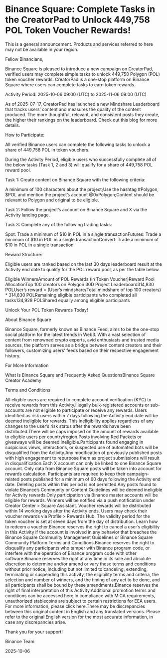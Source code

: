 # Binance Square: Complete Tasks in the CreatorPad to Unlock 449,758 POL Token Voucher Rewards!

This is a general announcement. Products and services referred to here may not be available in your region. 

Fellow Binancians,

Binance Square is pleased to introduce a new campaign on CreatorPad, verified users may complete simple tasks to unlock 449,758 Polygon (POL) token voucher rewards. CreatorPad is a one-stop platform on Binance Square where users can complete tasks to earn token rewards.

Activity Period: 2025-10-06 09:00 (UTC) to 2025-11-06 09:00 (UTC)

As of 2025-07-17, CreatorPad has launched a new Mindshare Leaderboard that tracks users’ content and measures the quality of the content produced. The more thoughtful, relevant, and consistent posts they create, the higher their rankings on the leaderboard. Check out this blog for more details. 

How to Participate:

All verified Binance users can complete the following tasks to unlock a share of 449,758 POL in token vouchers. 

During the Activity Period, eligible users who successfully complete all of the below tasks (Task 1, 2 and 3) will qualify for a share of 449,758 POL reward pool. 

Task 1: Create content on Binance Square with the following criteria: 

A minimum of 100 characters about the project;Use the hashtag #Polygon, $POL and mention the project’s account @0xPolygon;Content should be relevant to Polygon and original to be eligible.

Task 2: Follow the project’s account on Binance Square and X via the Activity landing page. 

Task 3: Complete any of the following trading tasks: 

Spot: Trade a minimum of $10 in POL in a single transactionFutures: Trade a minimum of $10 in POL in a single transactionConvert: Trade a minimum of $10 in POL in a single transaction

Reward Structure: 

Eligible users are ranked based on the last 30 days leaderboard result at the Activity end date to qualify for the POL reward pool, as per the table below.

Eligible WinnersAmount of POL Rewards (in Token Voucher)Reward Pool AllocationTop 100 creators on Polygon 30D Project Leaderboard314,830 POLUser’s reward = (User’s mindshare/Total mindshare of top 100 creators) * 314,830 POLRemaining eligible participants who completed all tasks134,928 POLShared equally among eligible participants

Unlock Your POL Token Rewards Today! 

About Binance Square

Binance Square, formerly known as Binance Feed, aims to be the one-stop social platform for the latest trends in Web3. With a vast selection of content from renowned crypto experts, avid enthusiasts and trusted media sources, the platform serves as a bridge between content creators and their followers, customizing users’ feeds based on their respective engagement history.

For More Information

What Is Binance Square and Frequently Asked QuestionsBinance Square Creator Academy

Terms and Conditions

All eligible users are required to complete account verification (KYC) to receive rewards from this Activity.Illegally bulk-registered accounts or sub-accounts are not eligible to participate or receive any rewards. Users identified as risk users within 7 days following the Activity end date will be deemed ineligible for rewards. This ineligibility applies regardless of any changes to the user’s risk status after the rewards have been distributed.There will be caps imposed on the amount of rewards available to eligible users per country/region.Posts involving Red Packets or giveaways will be deemed ineligible.Participants found engaging in suspicious views, interactions, or suspected use of automated bots will be disqualified from the Activity.Any modification of previously published posts with high engagement to repurpose them as project submissions will result in disqualification.Each X account can only be linked to one Binance Square account. Only data from Binance Square posts will be taken into account for rewards calculation. Participants are required to keep their campaign-related posts published for a minimum of 60 days following the Activity end date. Deleting posts within this period is not permitted.Any posts found to violate Binance’s Community or Content Guidelines will be deemed ineligible for Activity rewards.Only participation via Binance master accounts will be eligible for rewards. Winners will be notified via a push notification under Creator Center > Square Assistant. Voucher rewards will be distributed within 14 working days after the Activity ends. Users may check their voucher rewards via Profile > Rewards Hub. The validity period for the token voucher is set at seven days from the day of distribution. Learn how to redeem a voucher.Binance reserves the right to cancel a user’s eligibility in this Activity if the account is involved in any behavior that breaches the Binance Square Community Management Guidelines or Binance Square Community Platform Terms and Conditions.Binance reserves the right to disqualify any participants who tamper with Binance program code, or interfere with the operation of Binance program code with other software.Binance reserves the right at any time in its sole and absolute discretion to determine and/or amend or vary these terms and conditions without prior notice, including but not limited to canceling, extending, terminating or suspending this activity, the eligibility terms and criteria, the selection and number of winners, and the timing of any act to be done, and all participants shall be bound by these amendments.Binance reserves the right of final interpretation of this Activity.Additional promotion terms and conditions can be accessed here.In compliance with MiCA requirements, unauthorized stablecoins are subject to certain restrictions for EEA users. For more information, please click here.There may be discrepancies between this original content in English and any translated versions. Please refer to the original English version for the most accurate information, in case any discrepancies arise.

Thank you for your support!

Binance Team

2025-10-06